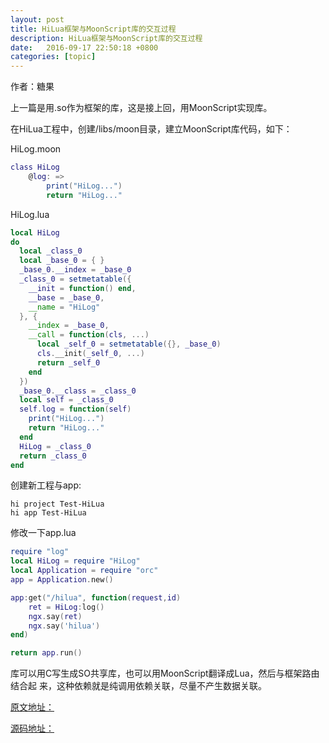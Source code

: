 ```yaml
---
layout: post
title: HiLua框架与MoonScript库的交互过程
description: HiLua框架与MoonScript库的交互过程
date:   2016-09-17 22:50:18 +0800 
categories: [topic]
---
```

作者：糖果


上一篇是用.so作为框架的库，这是接上回，用MoonScript实现库。


在HiLua工程中，创建/libs/moon目录，建立MoonScript库代码，如下：

HiLog.moon

```lua
class HiLog
    @log: =>
        print("HiLog...")
        return "HiLog..."
```

HiLog.lua

```lua
local HiLog
do
  local _class_0
  local _base_0 = { } 
  _base_0.__index = _base_0
  _class_0 = setmetatable({
    __init = function() end,
    __base = _base_0,
    __name = "HiLog"
  }, {
    __index = _base_0,
    __call = function(cls, ...)
      local _self_0 = setmetatable({}, _base_0)
      cls.__init(_self_0, ...)
      return _self_0
    end 
  })  
  _base_0.__class = _class_0
  local self = _class_0
  self.log = function(self)
    print("HiLog...")
    return "HiLog..."
  end 
  HiLog = _class_0
  return _class_0
end

```

创建新工程与app:

```shell
hi project Test-HiLua
hi app Test-HiLua
```

修改一下app.lua

```lua
require "log"
local HiLog = require "HiLog"
local Application = require "orc"
app = Application.new()

app:get("/hilua", function(request,id)
    ret = HiLog:log()   
    ngx.say(ret)
    ngx.say('hilua') 
end)

return app.run()
```



库可以用C写生成SO共享库，也可以用MoonScript翻译成Lua，然后与框架路由结合起
来，这种依赖就是纯调用依赖关联，尽量不产生数据关联。


[原文地址：](https://www.candylab.net/hilua_moonscript_libs/)

<a href="https://github.com/shengnoah/hilua/tree/libs/libs/moon" target="_blank">源码地址：</a>